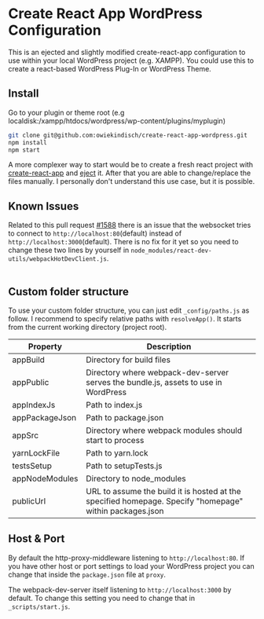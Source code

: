# Create React App WordPress Configuration
This is an ejected and slightly modified create-react-app configuration to use within your local WordPress project (e.g. XAMPP). You could use this to create a react-based WordPress Plug-In or WordPress Theme.
<br>


## Install
Go to your plugin or theme root (e.g localdisk:/xampp/htdocs/wordpress/wp-content/plugins/myplugin) 
```sh
git clone git@github.com:owiekindisch/create-react-app-wordpress.git
npm install
npm start
```
A more complexer way to start would be to create a fresh react project with [create-react-app](https://github.com/facebookincubator/create-react-app#getting-started) and [eject](https://github.com/facebookincubator/create-react-app#converting-to-a-custom-setup) it. After that you are able to change/replace the files manually. I personally don't understand this use case, but it is possible.


## Known Issues
Related to this pull request [#1588](https://github.com/facebookincubator/create-react-app/pull/1588) there is an issue that the websocket tries to connect to `http://localhost:80`(default) instead of `http://localhost:3000`(default). There is no fix for it yet so you need to change these two lines by yourself in `node_modules/react-dev-utils/webpackHotDevClient.js`.   
<br>

## Custom folder structure
To use your custom folder structure, you can just edit `_config/paths.js` as follow. I recommend to specify relative paths with `resolveApp()`. It starts from the current working directory (project root).

Property | Description
------------ | -------------
appBuild | Directory for build files
appPublic | Directory where webpack-dev-server serves the bundle.js, assets to use in WordPress
appIndexJs | Path to index.js
appPackageJson | Path to package.json
appSrc | Directory where webpack modules should start to process
yarnLockFile | Path to yarn.lock
testsSetup | Path to setupTests.js
appNodeModules | Directory to node_modules
publicUrl | URL to assume the build it is hosted at the specified homepage. Specify "homepage" within packages.json


## Host & Port
By default the http-proxy-middleware listening to `http://localhost:80`. If you have other host or port settings to load your WordPress project you can change that inside the `package.json` file at `proxy`.

The webpack-dev-server itself listening to `http://localhost:3000` by default. To change this setting you need to change that in `_scripts/start.js`.
<br>
